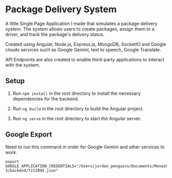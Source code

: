 # Package Delivery System

A little Single Page Application I made that simulates a package delivery system. The system allows users to create packages, assign them to a driver, and track the package's delivery status.

Created using Angular, Node.js, Express.js, MongoDB, SocketIO and Google clouds services such as Google Gemini, text to speech, Google Translate. 

API Endpoints are also created to enable third-party applications to interact with the system.

## Setup 

1. Run `npm install` in the root directory to install the necessary dependencies for the backend.

2. Run `ng build` in the root directory to build the Angular project.

3. Run `ng serve` in the root directory to start the Angular server.

## Google Export 

Need to run this command in order for Google Gemini and other services to work.

```
export GOOGLE_APPLICATION_CREDENTIALS="/Users/jordan_penguins/Documents/Monash/FIT2095/Assignment-3/backend/fit2095.json"
```


